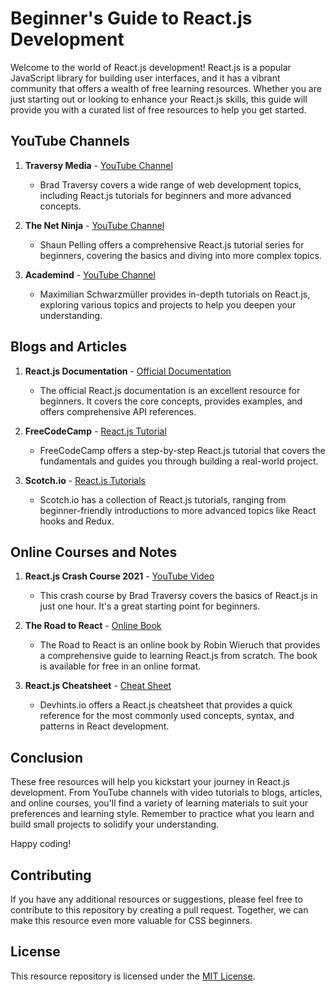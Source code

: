 # Beginner's Guide to React.js Development

Welcome to the world of React.js development! React.js is a popular JavaScript library for building user interfaces, and it has a vibrant community that offers a wealth of free learning resources. Whether you are just starting out or looking to enhance your React.js skills, this guide will provide you with a curated list of free resources to help you get started.

## YouTube Channels

1. **Traversy Media** - [YouTube Channel](https://www.youtube.com/user/TechGuyWeb)
   - Brad Traversy covers a wide range of web development topics, including React.js tutorials for beginners and more advanced concepts.

2. **The Net Ninja** - [YouTube Channel](https://www.youtube.com/channel/UCW5YeuERMmlnqo4oq8vwUpg)
   - Shaun Pelling offers a comprehensive React.js tutorial series for beginners, covering the basics and diving into more complex topics.

3. **Academind** - [YouTube Channel](https://www.youtube.com/c/Academind)
   - Maximilian Schwarzmüller provides in-depth tutorials on React.js, exploring various topics and projects to help you deepen your understanding.

## Blogs and Articles

1. **React.js Documentation** - [Official Documentation](https://reactjs.org/)
   - The official React.js documentation is an excellent resource for beginners. It covers the core concepts, provides examples, and offers comprehensive API references.

2. **FreeCodeCamp** - [React.js Tutorial](https://www.freecodecamp.org/news/react-tutorial/)
   - FreeCodeCamp offers a step-by-step React.js tutorial that covers the fundamentals and guides you through building a real-world project.

3. **Scotch.io** - [React.js Tutorials](https://scotch.io/tag/react)
   - Scotch.io has a collection of React.js tutorials, ranging from beginner-friendly introductions to more advanced topics like React hooks and Redux.

## Online Courses and Notes

1. **React.js Crash Course 2021** - [YouTube Video](https://www.youtube.com/watch?v=w7ejDZ8SWv8)
   - This crash course by Brad Traversy covers the basics of React.js in just one hour. It's a great starting point for beginners.

2. **The Road to React** - [Online Book](https://roadtoreact.com/)
   - The Road to React is an online book by Robin Wieruch that provides a comprehensive guide to learning React.js from scratch. The book is available for free in an online format.

3. **React.js Cheatsheet** - [Cheat Sheet](https://devhints.io/react)
   - Devhints.io offers a React.js cheatsheet that provides a quick reference for the most commonly used concepts, syntax, and patterns in React development.

## Conclusion

These free resources will help you kickstart your journey in React.js development. From YouTube channels with video tutorials to blogs, articles, and online courses, you'll find a variety of learning materials to suit your preferences and learning style. Remember to practice what you learn and build small projects to solidify your understanding. 

Happy coding!

## Contributing

If you have any additional resources or suggestions, please feel free to contribute to this repository by creating a pull request. Together, we can make this resource even more valuable for CSS beginners.

## License

This resource repository is licensed under the [MIT License](LICENSE.md).